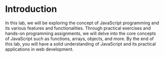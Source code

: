 # Introduction

In this lab, we will be exploring the concept of JavaScript programming and its various features and functionalities. Through practical exercises and hands-on programming assignments, we will delve into the core concepts of JavaScript such as functions, arrays, objects, and more. By the end of this lab, you will have a solid understanding of JavaScript and its practical applications in web development.
